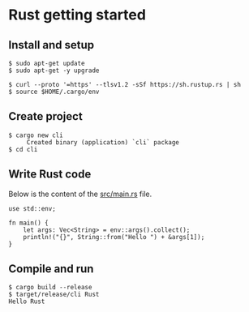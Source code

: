 # Rust getting started

## Install and setup

```
$ sudo apt-get update
$ sudo apt-get -y upgrade

$ curl --proto '=https' --tlsv1.2 -sSf https://sh.rustup.rs | sh
$ source $HOME/.cargo/env
```

## Create project

```
$ cargo new cli
     Created binary (application) `cli` package
$ cd cli
```

## Write Rust code

Below is the content of the [src/main.rs](cli/src/main.rs) file.

```
use std::env;

fn main() {
    let args: Vec<String> = env::args().collect();
    println!("{}", String::from("Hello ") + &args[1]);
}
```

## Compile and run

```
$ cargo build --release
$ target/release/cli Rust
Hello Rust
```

